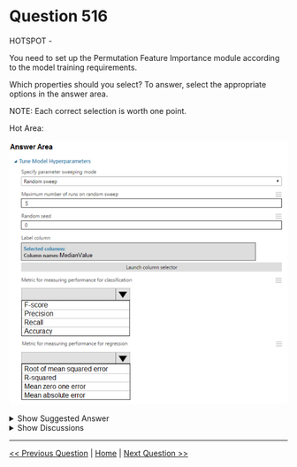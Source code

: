 # Question 516

HOTSPOT -

You need to set up the Permutation Feature Importance module according to the model training requirements.

Which properties should you select? To answer, select the appropriate options in the answer area.

NOTE: Each correct selection is worth one point.

Hot Area:

![Question Image](../images/q516_q_0035900001.png)

<details>
  <summary>Show Suggested Answer</summary>

<img src="../images/q516_ans_0_0036000001.png" alt="Answer Image"><br>

<p>Box 1: Accuracy -</p>
<p>Scenario: You want to configure hyperparameters in the model learning process to speed the learning phase by using hyperparameters. In addition, this configuration should cancel the lowest performing runs at each evaluation interval, thereby directing effort and resources towards models that are more likely to be successful.</p>
<p>Box 2: R-Squared</p>

</details>

<details>
  <summary>Show Discussions</summary>

<blockquote><p><strong>Alexandra</strong> <code>(Wed 05 Jan 2022 12:39)</code> - <em>Upvotes: 18</em></p><p>because it is required to produce ROC curve, I think f-score is the correct answer for the classification task</p></blockquote>
<blockquote><p><strong>spaceykacey</strong> <code>(Fri 12 May 2023 07:49)</code> - <em>Upvotes: 1</em></p><p>yes but why R2 as measure of performance?</p></blockquote>
<blockquote><p><strong>hendrata</strong> <code>(Thu 09 Dec 2021 20:45)</code> - <em>Upvotes: 6</em></p><p>Why would we select Accuracy? This is a regression problem and not a classification problem, I would have thought we only need to select one of the answers in the regression box only.</p></blockquote>
<blockquote><p><strong>dev2dev</strong> <code>(Tue 20 Sep 2022 12:42)</code> - <em>Upvotes: 1</em></p><p>this is indeed classification. check option again</p></blockquote>
<blockquote><p><strong>phdykd</strong> <code>(Sun 25 Aug 2024 23:46)</code> - <em>Upvotes: 1</em></p><p>For the Permutation Feature Importance module, the following metrics should be selected for measuring performance:

Metric for measuring performance for classification:

A) F-Score
Metric for measuring performance for regression:

D) MAE or A) RMSE (depending on the specific requirements of the model training)</p></blockquote>

<blockquote><p><strong>JJason</strong> <code>(Tue 23 May 2023 08:34)</code> - <em>Upvotes: 3</em></p><p>why not RMSE?</p></blockquote>
<blockquote><p><strong>Abhinav_nasaiitkgp</strong> <code>(Thu 21 Jul 2022 20:09)</code> - <em>Upvotes: 4</em></p><p>Completely weird options as for classification we can use precision, recall and F score and Accuracy. Any option is not wrong.</p></blockquote>
<blockquote><p><strong>swatidorge</strong> <code>(Thu 12 May 2022 08:18)</code> - <em>Upvotes: 1</em></p><p>why not precision for classifications?</p></blockquote>
<blockquote><p><strong>geraldhermannerich</strong> <code>(Fri 04 Mar 2022 13:38)</code> - <em>Upvotes: 1</em></p><p>Isn&#x27;t MAE a continous metric, hence not applicable here?</p></blockquote>

</details>

---

[<< Previous Question](question_515.md) | [Home](/index.md) | [Next Question >>](question_517.md)
